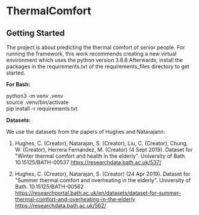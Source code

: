 # ThermalComfort

## Getting Started
The project is about predicting the thermal comfort of senior people. 
For running the framework, this work recommends creating a new virtual environment which uses the python version 3.8.8
Afterwards, install the packages in the requirements.txt of the requirements_files directory to get started.

**For Bash:**  

python3 -m venv .venv  
source .venv/bin/activate  
pip install -r requirements.txt

**Datasets:**

We use the datasets from the papers of Hughes and Natarajann: 
1) Hughes, C. (Creator), Natarajan, S. (Creator), Liu, C. (Creator), Chung, W. (Creator), Herrera Fernandez, M. (Creator) (4 Sept 2019). Dataset for "Winter thermal comfort and health in the elderly". University of Bath. 10.15125/BATH-00537
https://researchdata.bath.ac.uk/537/

2) Hughes, C. (Creator), Natarajan, S. (Creator) (24 Apr 2019). Dataset for "Summer thermal comfort and overheating in the elderly". University of Bath. 10.15125/BATH-00562
https://researchportal.bath.ac.uk/en/datasets/dataset-for-summer-thermal-comfort-and-overheating-in-the-elderly
  https://researchdata.bath.ac.uk/562/

